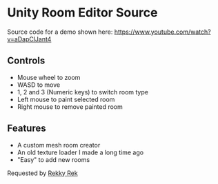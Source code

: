 # Unity Room Editor Source
Source code for a demo shown here: https://www.youtube.com/watch?v=aDapClJant4

## Controls
- Mouse wheel to zoom
- WASD to move
- 1, 2 and 3 (Numeric keys) to switch room type
- Left mouse to paint selected room
- Right mouse to remove painted room

## Features
- A custom mesh room creator
- An old texture loader I made a long time ago
- "Easy" to add new rooms

Requested by [Rekky Rek](https://www.youtube.com/user/DacexiGaming)
